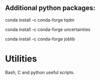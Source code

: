 ## Additional python packages:

conda install -c conda-forge tqdm

conda install -c conda-forge uncertainties

conda install -c conda-forge joblib 

# Utilities
Bash, C and python useful scripts.
